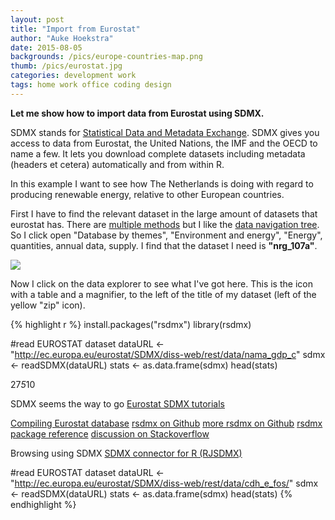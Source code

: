 ```yaml
---
layout: post
title: "Import from Eurostat"
author: "Auke Hoekstra"
date: 2015-08-05
backgrounds: /pics/europe-countries-map.png
thumb: /pics/eurostat.jpg
categories: development work
tags: home work office coding design
---
```


**Let me show how to import data from Eurostat using SDMX.**

SDMX stands for [Statistical Data and Metadata Exchange](https://en.wikipedia.org/wiki/SDMX). SDMX gives you access to data from Eurostat, the United Nations, the IMF and the OECD to name a few. It lets you download complete datasets including metadata (headers et cetera) automatically and from within R.

In this example I want to see how The Netherlands is doing with regard to producing renewable energy, relative to other European countries.

First I have to find the relevant dataset in the large amount of datasets that eurostat has. There are [multiple methods](http://ec.europa.eu/eurostat/web/sdmx-web-services/a-few-useful-points) but I like the [data navigation tree](http://ec.europa.eu/eurostat/data/database). So I click open "Database by themes", "Environment and energy", "Energy", quantities, annual data, supply. I find that the dataset I need is **"nrg_107a"**.

![](/pics/eurostat-data-navigation-tree.png)

Now I click on the data explorer to see what I've got here. This is the icon with a table and a magnifier, to the left of the title of my dataset (left of the yellow "zip" icon).



{% highlight r %}
install.packages("rsdmx")
library(rsdmx)

#read EUROSTAT dataset
dataURL <- "http://ec.europa.eu/eurostat/SDMX/diss-web/rest/data/nama_gdp_c"
sdmx <- readSDMX(dataURL)
stats <- as.data.frame(sdmx)
head(stats)

27*5*10


SDMX seems the way to go
[Eurostat SDMX tutorials](https://webgate.ec.europa.eu/fpfis/mwikis/sdmx/index.php/Main_Page)




[Compiling Eurostat database](http://www.rpubs.com/kproductivity/rsdmx1)
[rsdmx on Github](https://github.com/opensdmx/rsdmx)
[more rsdmx on Github](https://github.com/opensdmx/rsdmx/wiki)
[rsdmx package reference](https://cran.r-project.org/web/packages/rsdmx/rsdmx.pdf)
[discussion on Stackoverflow](http://stackoverflow.com/questions/12762431/is-this-the-solution-to-get-data-from-eurostat-into-r)

Browsing using SDMX
[SDMX connector for R (RJSDMX)](https://github.com/amattioc/SDMX/wiki/SDMX-Connector-for-R-%28RJSDMX%29)


#read EUROSTAT dataset
dataURL <- "http://ec.europa.eu/eurostat/SDMX/diss-web/rest/data/cdh_e_fos/"
sdmx <- readSDMX(dataURL)
stats <- as.data.frame(sdmx)
head(stats)
{% endhighlight %}

